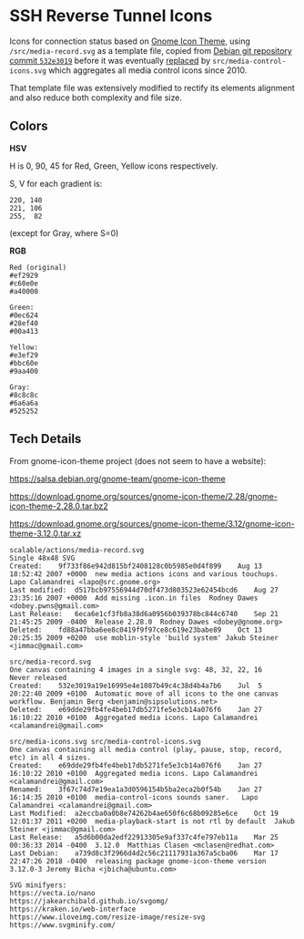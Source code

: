 SSH Reverse Tunnel Icons
========================

Icons for connection status based on [Gnome Icon Theme](https://download.gnome.org/sources/gnome-icon-theme),
using `/src/media-record.svg` as a template file, copied from
[Debian git repository commit `532e3019`](https://salsa.debian.org/gnome-team/gnome-icon-theme/-/commit/532e3019a19e16995e4e1087b49c4c38d4b4a7b6)
before it was eventually [replaced](https://salsa.debian.org/gnome-team/gnome-icon-theme/-/commit/e69dde29fb4fe4beb17db5271fe5e3cb14a076f6)
by `src/media-control-icons.svg` which aggregates all media control icons since 2010.


That template file was extensively modified to rectify its elements alignment and
also reduce both complexity and file size.

Colors
-------

**HSV**

H is 0, 90, 45 for Red, Green, Yellow icons respectively.

S, V for each gradient is:
```
220, 140
221, 106
255,  82
```
(except for Gray, where S=0)

**RGB**
```
Red (original)
#ef2929
#c60e0e
#a40000

Green:
#0ec624
#28ef40
#00a413

Yellow:
#e3ef29
#bbc60e
#9aa400

Gray:
#8c8c8c
#6a6a6a
#525252
```

Tech Details
-------------
From gnome-icon-theme project (does not seem to have a website):

https://salsa.debian.org/gnome-team/gnome-icon-theme

https://download.gnome.org/sources/gnome-icon-theme/2.28/gnome-icon-theme-2.28.0.tar.bz2

https://download.gnome.org/sources/gnome-icon-theme/3.12/gnome-icon-theme-3.12.0.tar.xz

```
scalable/actions/media-record.svg
Single 48x48 SVG
Created:	9f733f86e942d815bf2408128c0b5985e0d4f899	Aug 13 18:52:42 2007 +0000	new media actions icons and various touchups.	Lapo Calamandrei <lapo@src.gnome.org>
Last modified:	d517bcb97556944d70df473d803523e62454bcd6	Aug 27 23:35:16 2007 +0000	Add missing .icon.in files	Rodney Dawes <dobey.pwns@gmail.com>
Last Release:	6eca6e1cf3fb8a38d6a0956b039378bc844c6740	Sep 21 21:45:25 2009 -0400	Release 2.28.0	Rodney Dawes <dobey@gnome.org>
Deleted:	fd88a47bba6ee8c0419f9f97ce8c619e23babe89	Oct 13 20:25:35 2009 +0200	use moblin-style 'build system'	Jakub Steiner <jimmac@gmail.com>

src/media-record.svg
One canvas containing 4 images in a single svg: 48, 32, 22, 16
Never released
Created:	532e3019a19e16995e4e1087b49c4c38d4b4a7b6	Jul  5 20:22:40 2009 +0100	Automatic move of all icons to the one canvas workflow.	Benjamin Berg <benjamin@sipsolutions.net>
Deleted:	e69dde29fb4fe4beb17db5271fe5e3cb14a076f6	Jan 27 16:10:22 2010 +0100	Aggregated media icons.	Lapo Calamandrei <calamandrei@gmail.com>

src/media-icons.svg	src/media-control-icons.svg
One canvas containing all media control (play, pause, stop, record, etc) in all 4 sizes.
Created:	e69dde29fb4fe4beb17db5271fe5e3cb14a076f6	Jan 27 16:10:22 2010 +0100	Aggregated media icons.	Lapo Calamandrei <calamandrei@gmail.com>
Renamed:	3f67c74d7e19ea1a3d0596154b5ba2eca2b0f54b	Jan 27 16:14:35 2010 +0100	media-control-icons sounds saner.	Lapo Calamandrei <calamandrei@gmail.com>
Last Modified:	a2eccba0a0b8e74262b4ae650f6c68b09285e6ce	Oct 19 12:01:37 2011 +0200	media-playback-start is not rtl by default	Jakub Steiner <jimmac@gmail.com>
Last Release:	a5d6b00da2edf22913305e9af337c4fe797eb11a	Mar 25 00:36:33 2014 -0400	3.12.0	Matthias Clasen <mclasen@redhat.com>
Last Debian:	a739d8c3f2966d4d2c56c21117931a367a5cba06	Mar 17 22:47:26 2018 -0400	releasing package gnome-icon-theme version 3.12.0-3	Jeremy Bicha <jbicha@ubuntu.com>

SVG minifyers:
https://vecta.io/nano
https://jakearchibald.github.io/svgomg/
https://kraken.io/web-interface
https://www.iloveimg.com/resize-image/resize-svg
https://www.svgminify.com/
```
